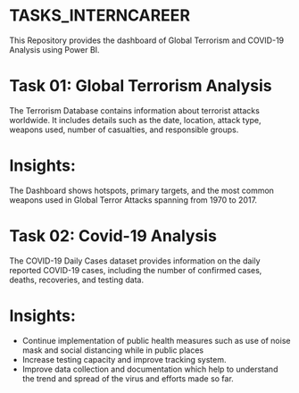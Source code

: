 # TASKS_INTERNCAREER
This Repository provides the dashboard of Global Terrorism and COVID-19 Analysis using Power BI.

# Task 01: Global Terrorism Analysis
The Terrorism Database contains information about terrorist attacks worldwide. It includes details such as the date, location, attack type, weapons used, number of casualties, and responsible groups.

# Insights: 
The Dashboard shows hotspots, primary targets, and the most common weapons used in Global Terror Attacks spanning from 1970 to 2017.

# Task 02: Covid-19 Analysis
The COVID-19 Daily Cases dataset provides information on the daily reported COVID-19 cases, including the number of confirmed cases, deaths, recoveries, and testing data.

# Insights: 
- Continue implementation of public health measures such as use of noise mask and social distancing while in public places
- Increase testing capacity and improve tracking system.
- Improve data collection and documentation which help to understand the trend and spread of the virus and efforts made so far.

